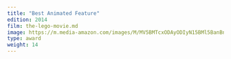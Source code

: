```yaml
---
title: "Best Animated Feature"
edition: 2014
film: the-lego-movie.md
image: https://m.media-amazon.com/images/M/MV5BMTcxODAyODIyN15BMl5BanBnXkFtZTgwNjA5MDQwMTE@._V1_FMjpg_UX1024_.jpg
type: award
weight: 14
---
```

